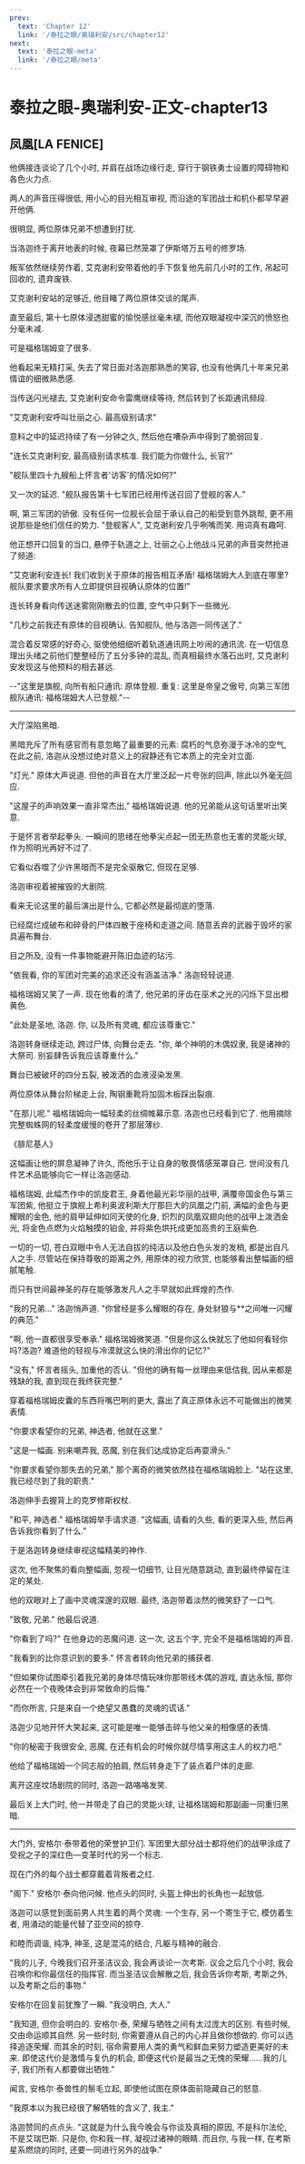 ```yaml
---
prev:
  text: 'Chapter 12'
  link: '/泰拉之眼/奥瑞利安/src/chapter12'
next:
  text: '泰拉之眼-meta'
  link: '/泰拉之眼/meta'
---
```


# 泰拉之眼-奥瑞利安-正文-chapter13

## 凤凰[LA FENICE]

他俩接连谈论了几个小时, 并肩在战场边缘行走, 穿行于钢铁勇士设置的障碍物和各色火力点.

两人的声音压得很低, 用小心的目光相互审视, 而沿途的军团战士和机仆都早早避开他俩.

很明显, 两位原体兄弟不想遭到打扰.

当洛迦终于离开地表的时候, 夜幕已然笼罩了伊斯塔万五号的修罗场.

叛军依然继续劳作着, 艾克谢利安带着他的手下恢复他先前几小时的工作, 吊起可回收的, 遗弃废铁.

艾克谢利安站的足够近, 他目睹了两位原体交谈的尾声.

直至最后, 第十七原体浸透甜蜜的愉悦感丝毫未褪, 而他双眼凝视中深沉的愤怒也分毫未减.

可是福格瑞姆变了很多.

他看起来无精打采, 失去了常日面对洛迦那熟悉的笑容, 也没有他俩几十年来兄弟情谊的细微熟悉感.

当传送闪光褪去, 艾克谢利安命令雷鹰继续等待, 然后转到了长距通讯频段.

"艾克谢利安呼叫壮丽之心. 最高级别请求"

意料之中的延迟持续了有一分钟之久, 然后他在嘈杂声中得到了脆弱回复.

"连长艾克谢利安, 最高级别请求核准. 我们能为你做什么, 长官?"

"舰队里四十九艘船上怀言者'访客'的情况如何?"

又一次的延迟. "舰队报告第十七军团已经用传送召回了登舰的客人."

啊, 第三军团的骄傲. 没有任何一位舰长会屈于承认自己的船受到意外跳帮, 更不用说那些是他们信任的势力. "登舰客人", 艾克谢利安几乎咧嘴而笑. 用词真有趣呵.

他正想开口回复的当口, 悬停于轨道之上, 壮丽之心上他战斗兄弟的声音突然抢进了频道:

"艾克谢利安连长! 我们收到关于原体的报告相互矛盾! 福格瑞姆大人到底在哪里? 舰队要求要求所有人立即提供目视确认原体的位置!"

连长转身看向传送迷雾刚刚散去的位置, 空气中只剩下一些微光.

"几秒之前我还有原体的目视确认. 告知舰队, 他与洛迦一同传送了."

混合着反常感的好奇心, 驱使他细细听着轨道通讯网上吵闹的通讯流. 在一切信息理出头绪之前他们整整经历了五分多钟的混乱, 而真相最终水落石出时, 艾克谢利安发现这与他预料的相去甚远.

--"这里是旗舰, 向所有船只通讯: 原体登舰. 重复: 这里是帝皇之傲号, 向第三军团舰队通讯: 福格瑞姆大人已登舰."--

--------

大厅深陷黑暗.

黑暗充斥了所有感官而有意忽略了最重要的元素: 腐朽的气息弥漫于冰冷的空气, 在此之前, 洛迦从没想过绝对意义上的寂静还有它本质上的完全对立面.

"灯光." 原体大声说道. 但他的声音在大厅里泛起一片夸张的回声, 除此以外毫无回应.

"这屋子的声响效果一直非常杰出," 福格瑞姆说道. 他的兄弟能从这句话里听出笑意.

于是怀言者举起拳头. 一瞬间的思绪在他拳尖点起一团无热意也无害的灵能火球, 作为照明光再好不过了.

它看似吞噬了少许黑暗而不是完全驱散它, 但现在足够.

洛迦审视着被摧毁的大剧院.

看来无论这里的最后演出是什么, 它都必然是最彻底的堕落.

已经腐烂成破布和碎骨的尸体四散于座椅和走道之间. 随意丢弃的武器于毁坏的家具遍布舞台.

目之所及, 没有一件事物能避开陈旧血迹的玷污.

"依我看, 你的军团对完美的追求还没有涵盖洁净." 洛迦轻轻说道.

福格瑞姆又笑了一声. 现在他看的清了, 他兄弟的牙齿在巫术之光的闪烁下显出橙黄色.

"此处是圣地, 洛迦. 你, 以及所有灵魂, 都应该尊重它."

洛迦转身继续走动, 跨过尸体, 向舞台走去. "你, 单个神明的木偶奴隶, 我是诸神的大祭司. 别妄肆告诉我应该尊重什么."

舞台已被破坏的四分五裂, 被泼洒的血液浸染发黑.

两位原体从舞台阶梯走上台, 陶钢重靴将加固木板踩出裂痕.

"在那儿呢." 福格瑞姆向一幅轻柔的丝绸帷幕示意. 洛迦也已经看到它了. 他用摘除完整蜘蛛网的轻柔度缓慢的卷开了那层薄纱.

《腓尼基人》

这幅画让他的屏息凝神了许久, 而他乐于让自身的敬畏情感笼罩自己. 世间没有几件艺术品能够向它一样让洛迦感动.

福格瑞姆, 此幅杰作中的凯旋君王, 身着他最光彩华丽的战甲, 满覆帝国金色与第三军团紫, 他挺立于旗舰上希利奥波利斯大厅那巨大的凤凰之门前, 满幅的金色与更耀眼的金色, 他的肩甲延伸如同天使的化身, 炽烈的凤凰双翅向他的战甲上泼洒金光, 将金色点燃为火焰触摸的铂金, 并将紫色烘托成更加高贵的王庭紫色.

一切的一切, 苍白双眼中令人无法自拔的纯洁以及他白色头发的发梢, 都是出自凡人之手. 尽管站在保持尊敬的距离之外, 用原体的视力欣赏, 也能够看出整幅画的细腻笔触.

而只有世间最神圣的存在能够激发凡人之手早就如此辉煌的杰作.

"我的兄弟…" 洛迦悄声道. "你曾经是多么耀眼的存在, 身处豺狼与**之间唯一闪耀的典范."

"啊, 他一直都很享受奉承." 福格瑞姆微笑道. "但是你这么快就忘了他如何看轻你吗?洛迦? 难道他的轻视与冷漠就这么快的滑出你的记忆?"

"没有," 怀言者摇头, 加重他的否认. "但他的确有每一丝理由来低估我, 因从来都是残缺的我, 直到现在我终获完整."

穿着福格瑞姆皮囊的东西将嘴巴咧的更大, 露出了真正原体永远不可能做出的微笑表情.

"你要求看望你的兄弟, 神选者, 他就在这里."

"这是一幅画. 别来嘲弄我, 恶魔, 别在我们达成协定后再耍滑头."

"你要求看望你那失去的兄弟," 那个离奇的微笑依然挂在福格瑞姆脸上. "站在这里, 我已经尽到了我的职责."

洛迦伸手去握背上的克罗修斯权杖.

"和平, 神选者." 福格瑞姆举手请求道. "这幅画, 请看的久些, 看的更深入些, 然后再告诉我你看到了什么."

于是洛迦转身继续审视这幅精美的神作.

这次, 他不聚焦的看向整幅画, 忽视一切细节, 让目光随意跳动, 直到最终停留在注定的某处.

他的双眼对上了画中灵魂深邃的双眼. 最终, 洛迦带着淡然的微笑舒了一口气.

"致敬, 兄弟." 他最后说道.

"你看到了吗?" 在他身边的恶魔问道. 这一次, 这五个字, 完全不是福格瑞姆的声音.

"我看到的比你意识到的要多." 怀言者转向他兄弟的捕获者.

"但如果你试图牵引着我兄弟的身体尽情玩味你那带线木偶的游戏, 直达永恒, 那你必然在一个夜晚体会到非常致命的后悔."

"而你所言, 只是来自一个绝望又愚蠢的灵魂的谎话."

洛迦少见地开怀大笑起来, 这可能是唯一能够击碎与他父亲的相像感的表情.

"你的秘密于我很安全, 恶魔, 在还有机会的时候你就尽情享用这主人的权力吧."

他给了福格瑞姆一个同志般的拍肩, 然后转身走下了装点着尸体的走廊.

离开这座坟场剧院的同时, 洛迦一路咯咯发笑.

最后关上大门时, 他一并带走了自己的灵能火球, 让福格瑞姆和那副画一同重归黑暗.

--------

大门外, 安格尔·泰带着他的荣誉护卫们. 军团里大部分战士都将他们的战甲涂成了受祝之子的深红色—变革时代的另一个标志.

现在门外的每个战士都穿戴着背叛者之红.

"阁下." 安格尔·泰向他问候. 他点头的同时, 头盔上伸出的长角也一起放低.

洛迦可以感觉到面前男人共生着的两个灵魂: 一个生存, 另一个寄生于它, 模仿着生者, 用涌动的能量代替了亚空间的掠夺.

和睦而调谐, 纯净, 神圣, 这是混沌的结合, 凡躯与精神的融合.

"我的儿子, 今晚我们召开圣洁议会, 我会再谈论一次考斯. 议会之后几个小时, 我会召唤你和你最信任的指挥官. 而当圣洁议会解散之后, 我会告诉你考斯, 考斯之外, 以及考斯之后的事物."

安格尔在回复前犹豫了一瞬. "我没明白, 大人."

"我知道, 但你会明白的. 安格尔·泰, 荣耀与牺牲之间有太过庞大的区别. 有些时候, 交由命运顺其自然. 另一些时刻, 你需要遵从自己的内心并且做你想做的. 你可以选择追逐荣耀. 而其余的时刻, 宿命需要用人类的勇气和鲜血来努力塑造更美好的未来. 即使这代价是激情与复仇的机会, 即便这代价是最当之无愧的荣耀……我的儿子, 我们所有人都要做出牺牲."

闻言, 安格尔·泰兽性的鬃毛立起, 即使他试图在原体面前隐藏自己的怒意.

"我原本以为我已经很了解牺牲的含义了, 我主."

洛迦赞同的点点头. "这就是为什么我今晚会与你谈及真相的原因, 不是科尔法伦, 不是艾瑞巴斯. 只是你, 你和我一样, 凝视过诸神的眼睛. 而且你, 与我一样, 在考斯星系燃烧的同时, 还要一同进行另外的战争."
